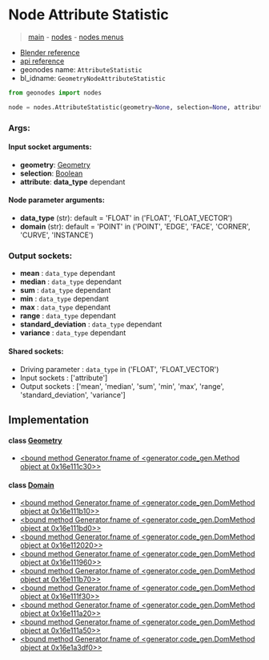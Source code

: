 # Node Attribute Statistic

> [main](../structure.md) - [nodes](nodes.md) - [nodes menus](nodes_menus.md)

- [Blender reference](https://docs.blender.org/manual/en/latest/modeling/geometry_nodes/attribute/attribute_statistic.html)
- [api reference](https://docs.blender.org/api/current/bpy.types.GeometryNodeAttributeStatistic.html)
- geonodes name: `AttributeStatistic`
- bl_idname: `GeometryNodeAttributeStatistic`

```python
from geonodes import nodes

node = nodes.AttributeStatistic(geometry=None, selection=None, attribute=None, data_type='FLOAT', domain='POINT')
```

### Args:

#### Input socket arguments:

- **geometry**: [Geometry](Geometry.md)
- **selection**: [Boolean](Boolean.md)
- **attribute**: **data_type** dependant

#### Node parameter arguments:

- **data_type** (str): default = 'FLOAT' in ('FLOAT', 'FLOAT_VECTOR')
- **domain** (str): default = 'POINT' in ('POINT', 'EDGE', 'FACE', 'CORNER', 'CURVE', 'INSTANCE')

### Output sockets:

- **mean** : ``data_type`` dependant
- **median** : ``data_type`` dependant
- **sum** : ``data_type`` dependant
- **min** : ``data_type`` dependant
- **max** : ``data_type`` dependant
- **range** : ``data_type`` dependant
- **standard_deviation** : ``data_type`` dependant
- **variance** : ``data_type`` dependant

#### Shared sockets:

- Driving parameter : ``data_type`` in ('FLOAT', 'FLOAT_VECTOR')
- Input sockets  : ['attribute']
- Output sockets : ['mean', 'median', 'sum', 'min', 'max', 'range', 'standard_deviation', 'variance']
## Implementation

#### class [Geometry](Geometry.md)

 - [<bound method Generator.fname of <generator.code_gen.Method object at 0x16e111c30>>](Geometry.md#attribute_statistic)
#### class [Domain](Domain.md)

 - [<bound method Generator.fname of <generator.code_gen.DomMethod object at 0x16e111b10>>](Domain.md#attribute_statistic)
 - [<bound method Generator.fname of <generator.code_gen.DomMethod object at 0x16e111bd0>>](Domain.md#attribute_mean)
 - [<bound method Generator.fname of <generator.code_gen.DomMethod object at 0x16e112020>>](Domain.md#attribute_median)
 - [<bound method Generator.fname of <generator.code_gen.DomMethod object at 0x16e111960>>](Domain.md#attribute_sum)
 - [<bound method Generator.fname of <generator.code_gen.DomMethod object at 0x16e111b70>>](Domain.md#attribute_min)
 - [<bound method Generator.fname of <generator.code_gen.DomMethod object at 0x16e111f30>>](Domain.md#attribute_max)
 - [<bound method Generator.fname of <generator.code_gen.DomMethod object at 0x16e111a20>>](Domain.md#attribute_range)
 - [<bound method Generator.fname of <generator.code_gen.DomMethod object at 0x16e111a50>>](Domain.md#attribute_std)
 - [<bound method Generator.fname of <generator.code_gen.DomMethod object at 0x16e1a3df0>>](Domain.md#attribute_var)
